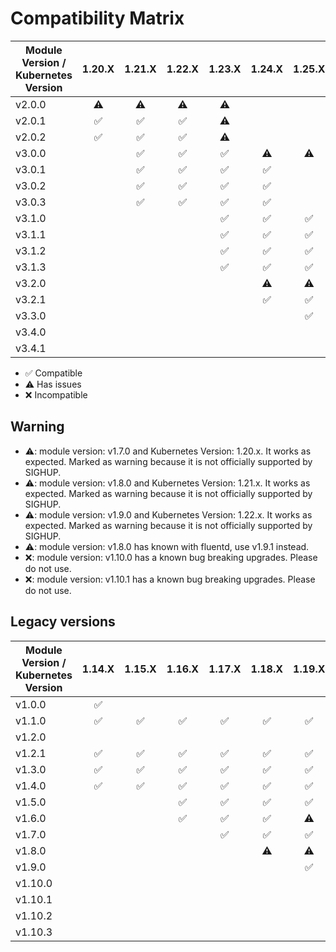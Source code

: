 # Compatibility Matrix

| Module Version / Kubernetes Version |       1.20.X       |       1.21.X       |       1.22.X       |       1.23.X       |       1.24.X       |       1.25.X       |       1.26.X       |       1.27.X       |       1.28.X       |       1.29.X       |
| ----------------------------------- | :----------------: | :----------------: | :----------------: | :----------------: | :----------------: | :----------------: | :----------------: | :----------------: | :----------------: | :----------------: |
| v2.0.0                              |     :warning:      |     :warning:      |     :warning:      |     :warning:      |                    |                    |                    |                    |                    |                    |
| v2.0.1                              | :white_check_mark: | :white_check_mark: | :white_check_mark: |     :warning:      |                    |                    |                    |                    |                    |                    |
| v2.0.2                              | :white_check_mark: | :white_check_mark: | :white_check_mark: |     :warning:      |                    |                    |                    |                    |                    |                    |
| v3.0.0                              |                    | :white_check_mark: | :white_check_mark: | :white_check_mark: |     :warning:      |     :warning:      |                    |                    |                    |                    |
| v3.0.1                              |                    | :white_check_mark: | :white_check_mark: | :white_check_mark: | :white_check_mark: |                    |                    |                    |                    |                    |
| v3.0.2                              |                    | :white_check_mark: | :white_check_mark: | :white_check_mark: | :white_check_mark: |                    |                    |                    |                    |                    |
| v3.0.3                              |                    | :white_check_mark: | :white_check_mark: | :white_check_mark: | :white_check_mark: |                    |                    |                    |                    |                    |
| v3.1.0                              |                    |                    |                    | :white_check_mark: | :white_check_mark: | :white_check_mark: |                    |                    |                    |                    |
| v3.1.1                              |                    |                    |                    | :white_check_mark: | :white_check_mark: | :white_check_mark: |                    |                    |                    |                    |
| v3.1.2                              |                    |                    |                    | :white_check_mark: | :white_check_mark: | :white_check_mark: |                    |                    |                    |                    |
| v3.1.3                              |                    |                    |                    | :white_check_mark: | :white_check_mark: | :white_check_mark: |                    |                    |                    |                    |
| v3.2.0                              |                    |                    |                    |                    |     :warning:      |     :warning:      |     :warning:      |                    |                    |                    |
| v3.2.1                              |                    |                    |                    |                    | :white_check_mark: | :white_check_mark: | :white_check_mark: |                    |                    |                    |
| v3.3.0                              |                    |                    |                    |                    |                    | :white_check_mark: | :white_check_mark: | :white_check_mark: |                    |                    |
| v3.4.0                              |                    |                    |                    |                    |                    |                    | :white_check_mark: | :white_check_mark: | :white_check_mark: | :white_check_mark: |
| v3.4.1                              |                    |                    |                    |                    |                    |                    | :white_check_mark: | :white_check_mark: | :white_check_mark: | :white_check_mark: |


- :white_check_mark: Compatible
- :warning: Has issues
- :x: Incompatible

## Warning

- ⚠️: module version: v1.7.0 and Kubernetes Version: 1.20.x. It works as expected. Marked as warning because it is not officially supported by SIGHUP.
- ⚠️: module version: v1.8.0 and Kubernetes Version: 1.21.x. It works as expected. Marked as warning because it is not officially supported by SIGHUP.
- ⚠️: module version: v1.9.0 and Kubernetes Version: 1.22.x. It works as expected. Marked as warning because it is not officially supported by SIGHUP.
- ⚠️: module version: v1.8.0 has known with fluentd, use v1.9.1 instead.
- :x:: module version: v1.10.0 has a known bug breaking upgrades. Please do not use.
- :x:: module version: v1.10.1 has a known bug breaking upgrades. Please do not use.

## Legacy versions

| Module Version / Kubernetes Version |       1.14.X       |       1.15.X       |       1.16.X       |       1.17.X       |       1.18.X       |       1.19.X       |       1.20.X       |       1.21.X       |       1.22.X       | 1.23.X    |
| ----------------------------------- | :----------------: | :----------------: | :----------------: | :----------------: | :----------------: | :----------------: | :----------------: | :----------------: | :----------------: | --------- |
| v1.0.0                              | :white_check_mark: |                    |                    |                    |                    |                    |                    |                    |                    |           |
| v1.1.0                              | :white_check_mark: | :white_check_mark: | :white_check_mark: | :white_check_mark: | :white_check_mark: | :white_check_mark: |                    |                    |                    |           |
| v1.2.0                              |                    |                    |                    |                    |                    |                    |                    |                    |                    |           |
| v1.2.1                              | :white_check_mark: | :white_check_mark: | :white_check_mark: | :white_check_mark: | :white_check_mark: | :white_check_mark: |                    |                    |                    |           |
| v1.3.0                              | :white_check_mark: | :white_check_mark: | :white_check_mark: | :white_check_mark: | :white_check_mark: | :white_check_mark: |                    |                    |                    |           |
| v1.4.0                              | :white_check_mark: | :white_check_mark: | :white_check_mark: | :white_check_mark: | :white_check_mark: | :white_check_mark: |                    |                    |                    |           |
| v1.5.0                              |                    |                    | :white_check_mark: | :white_check_mark: | :white_check_mark: | :white_check_mark: |                    |                    |                    |           |
| v1.6.0                              |                    |                    | :white_check_mark: | :white_check_mark: | :white_check_mark: |     :warning:      |                    |                    |                    |           |
| v1.7.0                              |                    |                    |                    | :white_check_mark: | :white_check_mark: | :white_check_mark: |     :warning:      |                    |                    |           |
| v1.8.0                              |                    |                    |                    |                    |     :warning:      |     :warning:      |     :warning:      |     :warning:      |                    |           |
| v1.9.0                              |                    |                    |                    |                    |                    | :white_check_mark: | :white_check_mark: | :white_check_mark: |     :warning:      |           |
| v1.10.0                             |                    |                    |                    |                    |                    |                    |        :x:         |        :x:         |        :x:         | :x:       |
| v1.10.1                             |                    |                    |                    |                    |                    |                    |        :x:         |        :x:         |        :x:         | :x:       |
| v1.10.2                             |                    |                    |                    |                    |                    |                    | :white_check_mark: | :white_check_mark: | :white_check_mark: | :warning: |
| v1.10.3                             |                    |                    |                    |                    |                    |                    | :white_check_mark: | :white_check_mark: | :white_check_mark: | :warning: |
